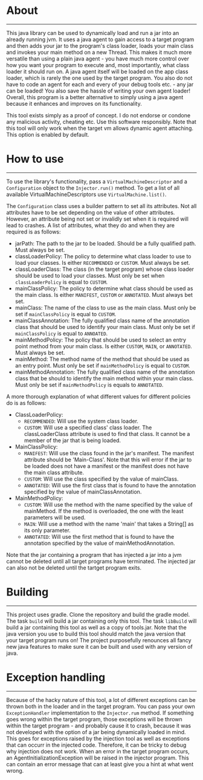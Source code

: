 # About
-----
This java library can be used to dynamically load and run a jar into an already running jvm. It uses a java agent to gain access to a target program
and then adds your jar to the program's class loader, loads your main class and invokes your main method on a new Thread. This makes it much more versatile
than using a plain java agent - you have much more control over how you want your program to execute and, most importantly, what class loader it should run on.
A java agent itself will be loaded on the app class loader, which is rarely the one used by the target program. You also do not have to code an agent for each and
every of your debug tools etc. - any jar can be loaded! You also save the hassle of writing your own agent loader! Overall, this program is a better 
alternative to simply using a java agent because it enhances and improves on its functionality.

This tool exists simply as a proof of concept. I do not endorse or condone any malicious activity, cheating etc. Use this software responsibly.
Note that this tool will only work when the target vm allows dynamic agent attaching. This option is enabled by default.

# How to use
-----
To use the library's functionality, pass a ```VirtualMachineDescriptor``` and a ```Configuration``` object to the
```Injector.run()``` method. To get a list of all available VirtualMachineDescriptors use ```VirtualMachine.list()```.

The ```Configuration``` class uses a builder pattern to set all its attributes. Not all attributes have to be set depending
on the value of other attributes. However, an attribute being not set or invalidly set when it is required will lead to crashes.
A list of attributes, what they do and when they are required is as follows:
* jarPath: The path to the jar to be loaded. Should be a fully qualified path. Must always be set.
* classLoaderPolicy: The policy to determine what class loader to use to load your classes. Is either ```RECOMMENDED``` or ```CUSTOM```. Must always be set.
* classLoaderClass: The class (in the target program) whose class loader should be used to load your classes. Must only be set when ```classLoaderPolicy``` is equal to ```CUSTOM```.
* mainClassPolicy: The policy to determine what class should be used as the main class. Is either ```MANIFEST```, ```CUSTOM``` or ```ANNOTATED```. Must always bet set.
* mainClass: The name of the class to use as the main class. Must only be set if ```mainClassPolicy``` is equal to ```CUSTOM```.
* mainClassAnnotation: The fully qualified class name of the annotation class that should be used to identify your main class. Must only be set if ```mainClassPolicy``` is equal to ```ANNOATED```.
* mainMethodPolicy: The policy that should be used to select an entry point method from your main class. Is either ```CUSTOM```, ```MAIN```, or ```ANNOTATED```. Must always be set.
* mainMethod: The method name of the method that should be used as an entry point. Must only be set if ```mainMethodPolicy``` is equal to ```CUSTOM```.
* mainMethodAnnotation: The fully qualified class name of the annotation class that be should to identify the main method within your main class. Must only be set if ```mainMethodPolicy``` is equals to ```ANNOTATED```.

A more thorough explanation of what different values for different policies do is as follows:
* ClassLoaderPolicy:
  * ```RECOMMENDED```: Will use the system class loader.
  * ```CUSTOM```: Will use a specified class' class loader. The classLoaderClass attribute is used to find that class. It cannot be a member of the jar that is being loaded.
* MainClassPolicy:
  * ```MANIFEST```: Will use the class found in the jar's manifest. The manifest attribute should be 'Main-Class'. Note that this will error if the jar to be loaded does not have a manifest
    or the manifest does not have the main class attribute.
  * ```CUSTOM```: Will use the class specified by the value of mainClass.
  * ```ANNOTATED```: Will use the first class that is found to have the annotation specified by the value of mainClassAnnotation.
* MainMethodPolicy:
  * ```CUSTOM```: Will use the method with the name specified by the value of mainMethod. If the method is overloaded, the one with the least parameters will be used.
  * ```MAIN```: Will use a method with the name 'main' that takes a String[] as its only parameter.
  * ```ANNOTATED```: Will use the first method that is found to have the annotation specified by the value of mainMethodAnnotation.

Note that the jar containing a program that has injected a jar into a jvm cannot be deleted until all target programs have terminated.
The injected jar can also not be deleted until the tartget program exits.

# Building
-----
This project uses gradle. Clone the repository and build the gradle model. The task ```build``` will build a jar containing only this tool. The task ```libBuild``` will build a jar containing
this tool as well as a copy of tools.jar. Note that the java version you use to build this tool should match the java version that your target program runs on! The project purposefully renounces
all fancy new java features to make sure it can be built and used with any version of java.

# Exception handling
-----
Because of the hacky nature of this tool, a lot of different exceptions can be thrown both in the loader and in the target program. You can pass your own ```ExceptionHandler``` implementation 
to the ```Injector.rum``` method. If something goes wrong within the target program, those exceptions will be thrown within the target program - and probably cause it to crash, because it was not
developed with the option of a jar being dynamically loaded in mind. This goes for exceptions raised by the injection tool as well as exceptions that can occurr in the injected code. Therefore, it can
be tricky to debug why injection does not work.
When an error in the target program occurs, an AgentInitializationException will be raised in the injector program. This can contain an error message that can at least give you a hint at what went wrong.
